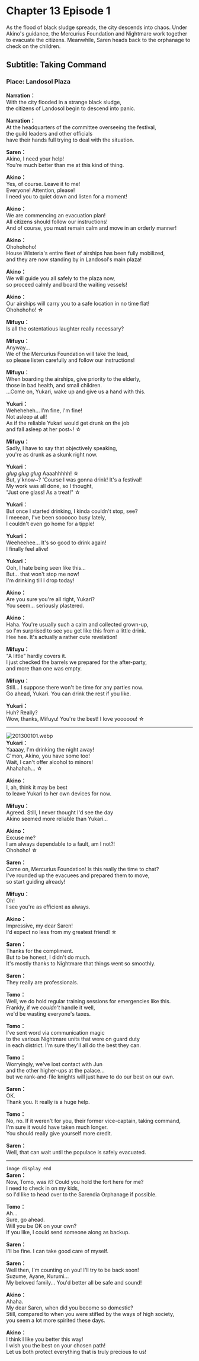 # Chapter 13 Episode 1
As the flood of black sludge spreads, the city descends into chaos. Under Akino's guidance, the Mercurius Foundation and Nightmare work together to evacuate the citizens. Meanwhile, Saren heads back to the orphanage to check on the children.
  
## Subtitle: Taking Command
  
### Place: Landosol Plaza
  
**Narration：**  
With the city flooded in a strange black sludge,  
the citizens of Landosol begin to descend into panic.  
  
**Narration：**  
At the headquarters of the committee overseeing the festival,  
the guild leaders and other officials  
have their hands full trying to deal with the situation.  
  
**Saren：**  
Akino, I need your help!  
You're much better than me at this kind of thing.  
  
**Akino：**  
Yes, of course. Leave it to me!  
Everyone! Attention, please!  
I need you to quiet down and listen for a moment!  
  
**Akino：**  
We are commencing an evacuation plan!  
All citizens should follow our instructions!  
And of course, you must remain calm and move in an orderly manner!  
  
**Akino：**  
Ohohohoho!  
House Wisteria's entire fleet of airships has been fully mobilized,  
and they are now standing by in Landosol's main plaza!  
  
**Akino：**  
We will guide you all safely to the plaza now,  
so proceed calmly and board the waiting vessels!  
  
**Akino：**  
Our airships will carry you to a safe location in no time flat!  
Ohohohoho! ☆  
  
**Mifuyu：**  
Is all the ostentatious laughter really necessary?  
  
**Mifuyu：**  
Anyway...  
 We of the Mercurius Foundation will take the lead,  
so please listen carefully and follow our instructions!  
  
**Mifuyu：**  
When boarding the airships, give priority to the elderly,  
those in bad health, and small children.  
...Come on, Yukari, wake up and give us a hand with this.  
  
**Yukari：**  
Weheheheh... I'm fine, I'm fine!  
 Not asleep at all!  
As if the reliable Yukari would get drunk on the job  
and fall asleep at her post~! ☆  
  
**Mifuyu：**  
Sadly, I have to say that objectively speaking,  
you're as drunk as a skunk right now.  
  
**Yukari：**  
*glug glug glug* Aaaahhhhh! ☆  
But, y'know~? 'Course I was gonna drink! It's a festival!  
My work was all done, so I thought,  
 \"Just one glass! As a treat!\" ☆  
  
**Yukari：**  
But once I started drinking, I kinda couldn't stop, see?  
I meeean, I've been soooooo busy lately,  
I couldn't even go home for a tipple!  
  
**Yukari：**  
Weeheehee... It's so good to drink again!  
I finally feel alive!  
  
**Yukari：**  
Ooh, I hate being seen like this...  
But... that won't stop me now!  
I'm drinking till I drop today!  
  
**Akino：**  
Are you sure you're all right, Yukari?  
You seem... seriously plastered.  
  
**Akino：**  
Haha. You're usually such a calm and collected grown-up,  
so I'm surprised to see you get like this from a little drink.  
Hee hee. It's actually a rather cute revelation!  
  
**Mifuyu：**  
\"A little\" hardly covers it.  
I just checked the barrels we prepared for the after-party,  
and more than one was empty.  
  
**Mifuyu：**  
Still... I suppose there won't be time for any parties now.  
Go ahead, Yukari. You can drink the rest if you like.  
  
**Yukari：**  
Huh? Really?  
Wow, thanks, Mifuyu! You're the best! I love yooooou! ☆  
  

---  
  
![201300101.webp](https://redive.estertion.win/card/story/201300101.webp)  
**Yukari：**  
Yaaaay, I'm drinking the night away!  
C'mon, Akino, you have some too!  
Wait, I can't offer alcohol to minors!  
 Ahahahah... ☆  
  
**Akino：**  
I, ah, think it may be best  
to leave Yukari to her own devices for now.  
  
**Mifuyu：**  
Agreed. Still, I never thought I'd see the day  
Akino seemed more reliable than Yukari...  
  
**Akino：**  
Excuse me?  
I am always dependable to a fault, am I not?!  
Ohohoho! ☆  
  
**Saren：**  
Come on, Mercurius Foundation! Is this really the time to chat?  
I've rounded up the evacuees and prepared them to move,  
so start guiding already!  
  
**Mifuyu：**  
Oh!  
 I see you're as efficient as always.  
  
**Akino：**  
Impressive, my dear Saren!  
I'd expect no less from my greatest friend! ☆  
  
**Saren：**  
Thanks for the compliment.  
But to be honest, I didn't do much.  
It's mostly thanks to Nightmare that things went so smoothly.  
  
**Saren：**  
They really are professionals.  
  
**Tomo：**  
Well, we do hold regular training sessions for emergencies like this.  
Frankly, if we *couldn't* handle it well,  
we'd be wasting everyone's taxes.  
  
**Tomo：**  
I've sent word via communication magic  
to the various Nightmare units that were on guard duty  
in each district. I'm sure they'll all do the best they can.  
  
**Tomo：**  
Worryingly, we've lost contact with Jun  
and the other higher-ups at the palace...  
but we rank-and-file knights will just have to do our best on our own.  
  
**Saren：**  
OK.  
Thank you. It really is a huge help.  
  
**Tomo：**  
No, no. If it weren't for you, their former vice-captain, taking command,  
I'm sure it would have taken much longer.  
You should really give yourself more credit.  
  
**Saren：**  
Well, that can wait until the populace is safely evacuated.  
  

---  
  
`image display end`  
**Saren：**  
Now, Tomo, was it? Could you hold the fort here for me?  
I need to check in on my kids,  
so I'd like to head over to the Sarendia Orphanage if possible.  
  
**Tomo：**  
Ah...  
 Sure, go ahead.  
Will you be OK on your own?  
If you like, I could send someone along as backup.  
  
**Saren：**  
I'll be fine. I can take good care of myself.  
  
**Saren：**  
Well then, I'm counting on you! I'll try to be back soon!  
Suzume, Ayane, Kurumi...  
My beloved family... You'd better all be safe and sound!  
  
**Akino：**  
Ahaha.  
 My dear Saren, when did you become so domestic?  
Still, compared to when you were stifled by the ways of high society,  
you seem a lot more spirited these days.  
  
**Akino：**  
I think I like you better this way!  
I wish you the best on your chosen path!  
Let us both protect everything that is truly precious to us!  
